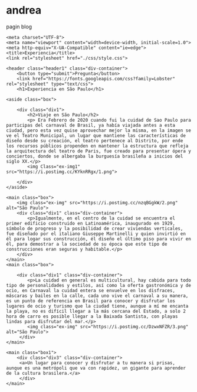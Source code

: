 # andrea
pagin blog
<!DOCTYPE html>
<html lang="en">
<head>
   
    <meta charset="UTF-8">
    <meta name="viewport" content="width=device-width, initial-scale=1.0">
    <meta http-equiv="X-UA-Compatible" content="ie=edge">
    <title>Experiencia</title> 
    <link rel="stylesheet" href="./css/style.css">   
</head>

<body class="body">
    
    <header class="header1" class="div-container">
        <button type="submit">Pregunta</button>
        <link href="https://fonts.googleapis.com/css?family=Lobster" rel="stylesheet" type="text/css">
        <h1>Experiencia en São Paulo</h1>  
   </header>

    <aside class="box">
    
        <div class="div1">
            <h2>Viaje en São Paulo</h2>
            <p> Era Febrero de 2020 cuando fui la cuidad de Sao Paulo para participas del carnaval de Brasil, ya había viajada antes a esta ciudad, pero esta vez quise aprovechar mejor la misma, en la imagen se ve el Teatro Municipal, un lugar que mantiene las características de diseño desde su creación, el teatro pertenece al Distrito, por ende los recursos públicos propenden en mantener la estructura que refleja la arquitectura del teatro de Paris, fue creado para presentar ópera y conciertos, donde se albergaba la burguesía brasileña a inicios del siglo XX.</p> 
            <img Class="ex-img1"  src="https://i.postimg.cc/KYknRRgx/1.png">
           
        </div>
    </aside>

    <main class="box">
        <img class="ex-img" src="https://i.postimg.cc/nzqBGgkW/2.png" alt="São Paulo">
        <div class="div1" class="div-container">
            <p>Igualmente, en el centro de la cuidad se encuentra el primer edificio construido en Latinoamérica, inaugurado en 1929, símbolo de progreso y la posibilidad de crear viviendas verticales, fue diseñado por el italiano Giuseppe Martinelli y quien invirtió en él para logar sus construcción, él diseño el último piso para vivir en él, para demostrar a la sociedad de su época que este tipo de construcciones eran seguras y habitable.</p>
        </div>
    </main>
    <main class="box">
        
        <div class="div1" class="div-container">
            <p>La cuidad en general es multicultural, hay cabida para todo tipo de personalidades y estilos, así como la oferta gastronómica y de ocio, en Carnaval la cuidad entera se envuelve en los disfraces, máscaras y bailes en la calle, cada uno vive el carnaval a su manera, es un punto de referencia en Brasil para conocer y disfrutar los lugares de ocio y turismo que la ciudad tiene, aunque a mí me encanta la playa, no es difícil llegar a la más cercana del Estado, a solo 2 hora de carro es posible llegar a la Baixada Santista, con playas lindas para disfrutar del mar.</p>
            <img class="ex-img" src="https://i.postimg.cc/DzwxNFZR/3.png" alt="São Paulo">
         </div>
    </main>

    <main class="box1"> 
        <div class="div3" class="div-container">
         <a>Un lugar para conocer y disfrutar a tu manera si prisas, aunque es una metrópoli que va con rapidez, un gigante para aprender de la cultura brasilera.</a>
         </div>
    </main>
</body>

</html>
